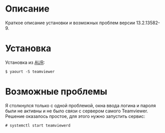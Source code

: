 # Описание

Краткое описание установки и возможных проблем версии 13.2.13582-9.

# Установка

Установка из [AUR](https://aur.archlinux.org/packages/teamviewer):

```
$ yaourt -S teamviewer

```

# Возможные проблемы

Я столкнулся только с одной проблемой, окна ввода логина и пароля были не активны и не было связи с сервером самого Teamviewer. Решение оказалось простое, для этого нужно запустить сервис:

```
# systemctl start teamviewerd

```